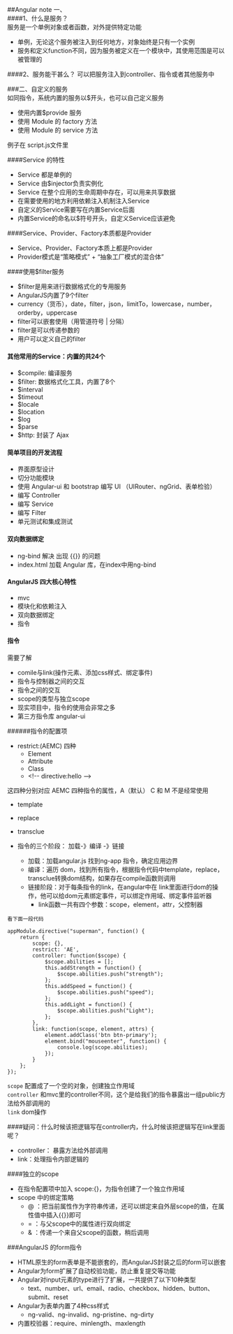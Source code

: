 ##Angular note
一、<br>
####1、什么是服务？<br>
服务是一个单例对象或者函数，对外提供特定功能

- 单例，无论这个服务被注入到任何地方，对象始终是只有一个实例
- 服务和定义function不同，因为服务被定义在一个模块中，其使用范围是可以被管理的

####2、服务能干甚么？
可以把服务注入到controller、指令或者其他服务中


###二、自定义的服务 <br> 
如同指令，系统内置的服务以$开头，也可以自己定义服务

- 使用内置$provide 服务
- 使用 Module 的 factory 方法
- 使用 Module 的 service 方法

例子在 script.js文件里

####Service 的特性
- Service 都是单例的
- Service 由$injector负责实例化
- Service 在整个应用的生命周期中存在，可以用来共享数据
- 在需要使用的地方利用依赖注入机制注入Service
- 自定义的Service需要写在内置Service后面
- 内置Service的命名以$符号开头，自定义Service应该避免


####Service、Provider、Factory本质都是Provider

- Service、Provider、Factory本质上都是Provider
- Provider模式是“策略模式” + “抽象工厂模式的混合体”


####使用$filter服务

- $filter是用来进行数据格式化的专用服务
- AngularJS内置了9个filter
- currency（货币），date，filter，json，limitTo，lowercase，number，orderby，uppercase
- filter可以嵌套使用（用管道符号 | 分隔）
- filter是可以传递参数的
- 用户可以定义自己的filter


#### 其他常用的Service：内置的共24个
- $compile: 编译服务
- $filter: 数据格式化工具，内置了8个
- $interval
- $timeout
- $locale
- $location
- $log
- $parse
- $http: 封装了 Ajax


#### 简单项目的开发流程
- 界面原型设计
- 切分功能模块
- 使用 Angular-ui 和 bootstrap 编写 UI （UIRouter、ngGrid、表单检验）
- 编写 Controller
- 编写 Service
- 编写 Filter
- 单元测试和集成测试


#### 双向数据绑定
- ng-bind 解决 出现 {{}} 的问题
- index.html 加载 Angular 库，在index中用ng-bind



#### AngularJS 四大核心特性
- mvc
- 模块化和依赖注入
- 双向数据绑定
- 指令


#### 指令
需要了解

- comile与link(操作元素、添加css样式、绑定事件) 
- 指令与控制器之间的交互
- 指令之间的交互
- scope的类型与独立scope
- 现实项目中，指令的使用会非常之多
- 第三方指令库 angular-ui

######指令的配置项
- restrict:(AEMC) 四种
	- <hello></hello> Element
	- <div hello></div> Attribute
	- <div class="hello"> Class
	- \<!-- directive:hello -->

这四种分别对应 AEMC 四种指令的属性，A（默认） C 和 M 不是经常使用


- template
- replace 
- transclue


- 指令的三个阶段： 加载-》编译 -》链接
	- 加载：加载angular.js 找到ng-app 指令，确定应用边界
	- 编译：遍历 dom，找到所有指令，根据指令代码中template，replace，transclue转换dom结构，如果存在compile函数则调用
	- 链接阶段：对于每条指令的link，在angular中在 link里面进行dom的操作，他可以给dom元素绑定事件，可以绑定作用域、绑定事件监听器
		- link函数一共有四个参数：scope，element，attr，父控制器







`看下面一段代码`
	
```
appModule.directive("superman", function() {
    return {
        scope: {},
        restrict: 'AE',
        controller: function($scope) {
            $scope.abilities = [];
            this.addStrength = function() {
                $scope.abilities.push("strength");
            };
            this.addSpeed = function() {
                $scope.abilities.push("speed");
            };
            this.addLight = function() {
                $scope.abilities.push("Light");
            };
        },
        link: function(scope, element, attrs) {
            element.addClass('btn btn-primary');
            element.bind("mouseenter", function() {
                console.log(scope.abilities);
            });
        }
    };
});
```
`scope` 配置成了一个空的对象，创建独立作用域 <br>
`controller` 和mvc里的controller不同，这个是给我们的指令暴露出一组public方法给外部调用的<br>
`link` dom操作 <br>

####疑问：什么时候该把逻辑写在controller内，什么时候该把逻辑写在link里面呢？
- controller： 暴露方法给外部调用
- link：处理指令内部逻辑的



####独立的scope
- 在指令配置项中加入 scope:{}，为指令创建了一个独立作用域
- scope 中的绑定策略
	- @ ：把当前属性作为字符串传递，还可以绑定来自外层scope的值，在属性值中插入{{}}即可
	- = ：与父scope中的属性进行双向绑定
	- & ：传递一个来自父scope的函数，稍后调用



###AngularJS 的form指令
- HTML原生的form表单是不能嵌套的，而AngularJS封装之后的form可以嵌套
- Angular为form扩展了自动校验功能，防止重复提交等功能
- Angular对input元素的type进行了扩展，一共提供了以下10种类型
	- text、number、url、email、radio、checkbox、hidden、button、submit、reset
- Angular为表单内置了4种css样式
	- ng-valid、ng-invalid、ng-pristine、ng-dirty
- 内置校验器：require、minlength、maxlength
    

		


















